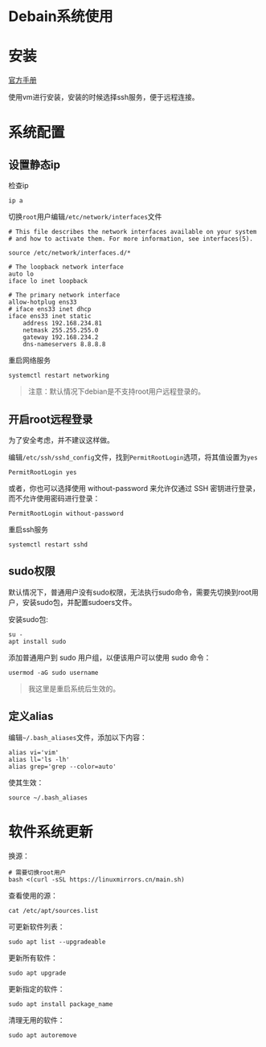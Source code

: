 # Debain系统使用

# 安装

[官方手册](https://www.debian.org/releases/stable/amd64/)

使用vm进行安装，安装的时候选择ssh服务，便于远程连接。

# 系统配置

## 设置静态ip

检查ip

```
ip a
```

切换`root`用户编辑`/etc/network/interfaces`文件

```
# This file describes the network interfaces available on your system
# and how to activate them. For more information, see interfaces(5).

source /etc/network/interfaces.d/*

# The loopback network interface
auto lo
iface lo inet loopback

# The primary network interface
allow-hotplug ens33
# iface ens33 inet dhcp
iface ens33 inet static
    address 192.168.234.81
    netmask 255.255.255.0
    gateway 192.168.234.2
    dns-nameservers 8.8.8.8
```

重启网络服务

```
systemctl restart networking
```

> 注意：默认情况下debian是不支持root用户远程登录的。

## 开启root远程登录

为了安全考虑，并不建议这样做。

编辑`/etc/ssh/sshd_config`文件，找到`PermitRootLogin`选项，将其值设置为`yes`

```
PermitRootLogin yes
```

或者，你也可以选择使用 without-password 来允许仅通过 SSH 密钥进行登录，而不允许使用密码进行登录：

```
PermitRootLogin without-password
```

重启ssh服务

```
systemctl restart sshd
```

## sudo权限

默认情况下，普通用户没有sudo权限，无法执行sudo命令，需要先切换到root用户，安装sudo包，并配置sudoers文件。

安装sudo包:

```
su -
apt install sudo
```

添加普通用户到 sudo 用户组，以便该用户可以使用 sudo 命令：

```
usermod -aG sudo username
```

> 我这里是重启系统后生效的。

## 定义alias

编辑`~/.bash_aliases`文件，添加以下内容：

```
alias vi='vim'
alias ll='ls -lh'
alias grep='grep --color=auto'
```

使其生效：

```
source ~/.bash_aliases
```

# 软件系统更新

换源：
```
# 需要切换root用户
bash <(curl -sSL https://linuxmirrors.cn/main.sh)
```

查看使用的源：

```
cat /etc/apt/sources.list
```

可更新软件列表：

```
sudo apt list --upgradeable
```

更新所有软件：

```
sudo apt upgrade
```

更新指定的软件：

```
sudo apt install package_name
```

清理无用的软件：

```
sudo apt autoremove
```



